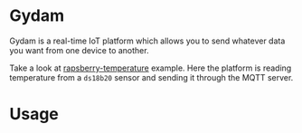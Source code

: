 # Gydam

Gydam is a real-time IoT platform which allows you to send whatever data you want from one device to another.

Take a look at [rapsberry-temperature](https://github.com/maximomartinezsoria/gydam/tree/master/gydam-agent/examples/raspberry-temperature) example. Here the platform is reading temperature from a `ds18b20` sensor and sending it through the MQTT server.

# Usage
